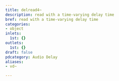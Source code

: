 ```yaml
---
title: delread4~
description: read with a time-varying delay time
bref: read with a time-varying delay time
categories:
- object
inlets:
  1st: {}
outlets:
  1st: {}
draft: false
pdcategory: Audio Delay
aliases:
- vd~

---
```


